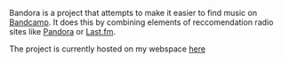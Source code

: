Bandora is a project that attempts to make it easier to find music on [Bandcamp](http://bandcamp.com). It does this by combining elements of reccomendation radio sites like [Pandora](http://pandora.com) or [Last.fm](http://last.fm). 

The project is currently hosted on my webspace [here](http://csh.rit.edu/~schriver/bandora)
